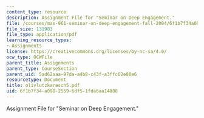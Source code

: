 ```yaml
---
content_type: resource
description: Assignment File for "Seminar on Deep Engagement."
file: /courses/mas-961-seminar-on-deep-engagement-fall-2004/6f1b7f34a09825596df51fda6aa14808_olivlutzkaresch5.pdf
file_size: 131983
file_type: application/pdf
learning_resource_types:
- Assignments
license: https://creativecommons.org/licenses/by-nc-sa/4.0/
ocw_type: OCWFile
parent_title: Assignments
parent_type: CourseSection
parent_uid: 5ad62aaa-97da-a4b8-c43f-a3ffc62e80e6
resourcetype: Document
title: olivlutzkaresch5.pdf
uid: 6f1b7f34-a098-2559-6df5-1fda6aa14808
---
```

Assignment File for "Seminar on Deep Engagement."